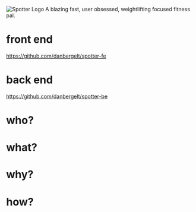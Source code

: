 ![Spotter Logo](logo.png)
A blazing fast, user obsessed, weightlifting focused fitness pal.

# front end

https://github.com/danbergelt/spotter-fe

# back end

https://github.com/danbergelt/spotter-be

# who?

# what?

# why?

# how?
